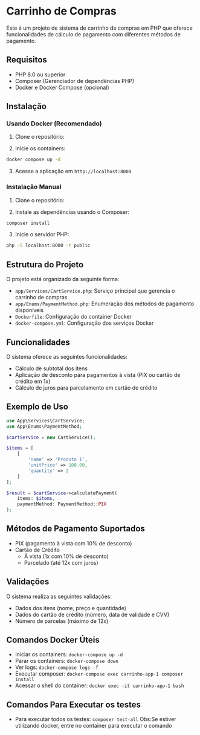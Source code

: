# Carrinho de Compras

Este é um projeto de sistema de carrinho de compras em PHP que oferece funcionalidades de cálculo de pagamento com diferentes métodos de pagamento.

## Requisitos

- PHP 8.0 ou superior
- Composer (Gerenciador de dependências PHP)
- Docker e Docker Compose (opcional)

## Instalação

### Usando Docker (Recomendado)

1. Clone o repositório:

2. Inicie os containers:
```bash
docker compose up -d
```

3. Acesse a aplicação em `http://localhost:8000`

### Instalação Manual

1. Clone o repositório:

2. Instale as dependências usando o Composer:
```bash
composer install
```

3. Inicie o servidor PHP:
```bash
php -S localhost:8000 -t public
```

## Estrutura do Projeto

O projeto está organizado da seguinte forma:

- `app/Services/CartService.php`: Serviço principal que gerencia o carrinho de compras
- `app/Enums/PaymentMethod.php`: Enumeração dos métodos de pagamento disponíveis
- `Dockerfile`: Configuração do container Docker
- `docker-compose.yml`: Configuração dos serviços Docker

## Funcionalidades

O sistema oferece as seguintes funcionalidades:

- Cálculo de subtotal dos itens
- Aplicação de desconto para pagamentos à vista (PIX ou cartão de crédito em 1x)
- Cálculo de juros para parcelamento em cartão de crédito

## Exemplo de Uso

```php
use App\Services\CartService;
use App\Enums\PaymentMethod;

$cartService = new CartService();

$items = [
    [
        'name' => 'Produto 1',
        'unitPrice' => 100.00,
        'quantity' => 2
    ]
];

$result = $cartService->calculatePayment(
    items: $items,
    paymentMethod: PaymentMethod::PIX
);
```

## Métodos de Pagamento Suportados

- PIX (pagamento à vista com 10% de desconto)
- Cartão de Crédito
  - À vista (1x com 10% de desconto)
  - Parcelado (até 12x com juros)

## Validações

O sistema realiza as seguintes validações:

- Dados dos itens (nome, preço e quantidade)
- Dados do cartão de crédito (número, data de validade e CVV)
- Número de parcelas (máximo de 12x)

## Comandos Docker Úteis

- Iniciar os containers: `docker-compose up -d`
- Parar os containers: `docker-compose down`
- Ver logs: `docker-compose logs -f`
- Executar composer: `docker-compose exec carrinho-app-1 composer install`
- Acessar o shell do container: `docker exec -it carrinho-app-1 bash`

## Comandos Para Executar os testes

- Para executar todos os testes: `composer test-all`
Obs:Se estiver utilizando docker, entre no container para executar o comando